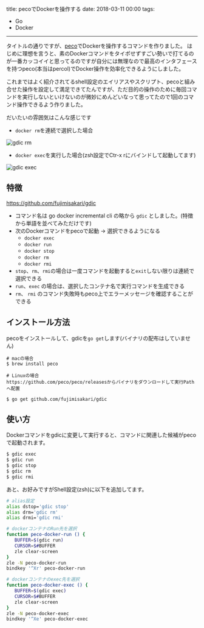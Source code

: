 title: pecoでDockerを操作する
date: 2018-03-11 00:00
tags:
- Go
- Docker

---

タイトルの通りですが、[peco](https://github.com/peco/peco)でDockerを操作するコマンドを作りました。
はじめに理想を言うと、素のDockerコマンドをタイポせずすごい勢いで打てるのが一番カッコイイと思ってるのですが自分には無理なので最高のインタフェースを持つpeco(本当はpercol)でDocker操作を効率化できるようにしました。

これまではよく紹介されてるshell設定のエイリアスやスクリプト、pecoと組み合せた操作を設定して満足できてたんですが、ただ目的の操作のために毎回コマンドを実行しないといけないのが微妙にめんどいなって思ってたので1回のコマンド操作できるよう作りました。

だいたいの雰囲気はこんな感じです

- `docker rm`を連続で選択した場合

![gdic rm](/image/go/gdic-rm.gif)

- `docker exec`を実行した場合(zsh設定でCtr-x rにバインドして起動してます)

![gdic exec](/image/go/gdic-exec.gif)

## 特徴

https://github.com/fujimisakari/gdic

- コマンド名は go docker incremental cli の略から `gdic` としました。(特徴から単語を並べてみただけです)
- 次のDockerコマンドをpecoで起動 → 選択できるようになる
  - `docker exec`
  - `docker run`
  - `docker stop`
  - `docker rm`
  - `docker rmi`
- `stop`、`rm`、`rmi`の場合は一度コマンドを起動すると`exit`しない限りは連続で選択できる
- `run`、`exec` の場合は、選択したコンテナ名で実行コマンドを生成できる
- `rm`、 `rmi` のコマンド失敗時もpeco上でエラーメッセージを確認することができる


## インストール方法

pecoをインストールして、gdicを`go get`します(バイナリの配布はしていません)

```
# macの場合
$ brew install peco

# Linuxの場合
https://github.com/peco/peco/releasesからバイナリをダウンロードして実行Pathへ配置

$ go get github.com/fujimisakari/gdic
```


## 使い方

Dockerコマンドをgdicに変更して実行すると、コマンドに関連した候補がpecoで起動されます。

```sh
$ gdic exec
$ gdic run
$ gdic stop
$ gdic rm
$ gdic rmi
```

あと、お好みですがShell設定(zsh)に以下を追加してます。

```sh
# alias設定
alias dstop='gdic stop'
alias drm='gdic rm'
alias drmi='gdic rmi'

# dockerコンテナのRun先を選択
function peco-docker-run () {
   BUFFER=$(gdic run)
   CURSOR=$#BUFFER
   zle clear-screen
}
zle -N peco-docker-run
bindkey '^Xr' peco-docker-run

# dockerコンテナのexec先を選択
function peco-docker-exec () {
   BUFFER=$(gdic exec)
   CURSOR=$#BUFFER
   zle clear-screen
}
zle -N peco-docker-exec
bindkey '^Xe' peco-docker-exec
```
